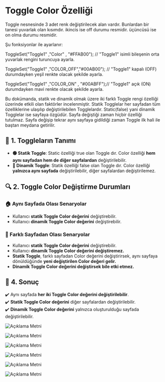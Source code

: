 # Toggle Color Özelliği

Toggle nesnesinde 3 adet renk değiştirilecek alan vardır. Bunlardan bir tanesi yuvarlak olan kısımdır. 
ikincis ise off durumu resmidir. üçüncüsü ise on olma durumu resmidir. 

Şu fonksiyonlar ile ayarlanır:

ToggleSet("Toggle1" ,"Color" , "#FFAB00");   // "Toggle1" isimli bileşenin orta yuvarlak rengini turuncuya ayarla.

ToggleSet("Toggle1" ,"COLOR_OFF","#00AB00"); // "Toggle1" kapalı (OFF) durumdayken yeşil renkte olacak şekilde ayarla.

ToggleSet("Toggle1" ,"COLOR_ON" , "#00ABFF");// "Toggle1" açık (ON) durumdayken mavi renkte olacak şekilde ayarla.


Bu dokümanda, statik ve dinamik olmak üzere iki farklı Toggle rengi özelliği üzerinde etkili olan faktörler incelenmiştir.
Statik Togglelar her sayfadan tüm özelliklerine ulaşılıp değiştirilebilen Togglelardır. Static(false) yani dinamik Togglelar ise sayfaya özgüdür.
Sayfa değiştiği zaman hiçbir özelliği tutulmaz. Sayfa değişip tekrar aynı sayfaya gidildiği zaman Toggle ilk hali ile baştan meydana getirilir. 

## 📌 1. Toggleların Tanımı
- **🟢 Statik Toggle**: Static özelliği true olan Toggle dır. Color özelliği **hem aynı sayfadan hem de diğer sayfalardan** değiştirilebilir.
- **🔵 Dinamik Toggle**: Statik özelliği false olan Toggle dır. Color  özelliği **yalnızca aynı sayfada** değiştirilebilir, diğer sayfalardan değiştirilemez.

## 🔍 2. Toggle Color Değiştirme Durumları
### 🏠 Aynı Sayfada Olası Senaryolar
- Kullanıcı **statik Toggle Color değerini** değiştirebilir.
- Kullanıcı **dinamik Toggle Color değerini** değiştirebilir.


### 🔄 Farklı Sayfadan Olası Senaryolar
- Kullanıcı **statik Toggle Color değerini** değiştirebilir.
- Kullanıcı **dinamik Toggle Color değerini değiştiremez.**
- **Statik Toggle**, farklı sayfadan Color değerini değiştirirsek, aynı sayfaya dönüldüğünde **yeni değiştirilen Color değeri gelir.**
- **Dinamik Toggle Color değerini değiştirsek bile etki etmez.**

## 🎯 4. Sonuç
✔️ Aynı sayfada **her iki Toggle Color değerini değiştirilebilir**.  
✔️ **Statik Toggle Color değerini** diğer sayfalardan değiştirilebilir.  
✔️ **Dinamik Toggle Color değerini** yalnızca oluşturulduğu sayfada değiştirilebilir.  

![Açıklama Metni](1.png)

![Açıklama Metni](2.png)

![Açıklama Metni](3.png)

![Açıklama Metni](4.png)

![Açıklama Metni](5.png)

![Açıklama Metni](6.png)

